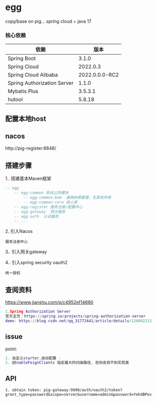 # egg
copy/base on pig... spring cloud + java 17


### 核心依赖

| 依赖                   | 版本             |
| ---------------------- |----------------|
| Spring Boot            | 3.1.0          |
| Spring Cloud           | 2022.0.3       |
| Spring Cloud Alibaba   | 2022.0.0.0-RC2 |
| Spring Authorization Server | 1.1.0          |
| Mybatis Plus           | 3.5.3.1        |
| hutool                 | 5.8.18         |

## 配置本地host



## nacos


http://pig-register:8848/


## 搭建步骤
1.. 搭建基本Maven框架
```lua
-- egg
    -- egg-common 系统公共模块
        -- egg-common-bom  通用依赖管理，无其他作用
        -- egg-common-core 核心库
    -- egg-register 服务注册/配置中心
    -- egg-gateway  网关服务
    -- egg-auth  认证服务
    -- ...

```
2..引入Nacos

```
服务注册中心
```

3.. 引入网关gateway

4.. 引入spring security oauth2

```
统一授权
```


## 查阅资料
https://www.jianshu.com/p/c4952ef14660

```lua
1.Spring Authorization Server
官方主页：https://spring.io/projects/spring-authorization-server
demo: https://blog.csdn.net/qq_31772441/article/details/126092213

```

## issue
point:
```lua
1. 自定义starter,自动配置 -
2. @EnableFeignClients 指定最大的扫描路径, 否则会找不到实现类
```

## API
```shell
1. obtain token: pig-gateway:9999/auth/oauth2/token?grant_type=password&scope=server&username=admin&password=YehdBPev

```